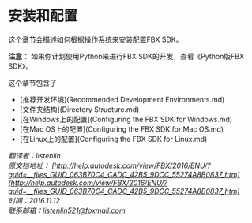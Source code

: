 安装和配置
========

这个章节会描述如何根据操作系统来安装配置FBX SDK。

**注意：** 如果你计划使用Python来进行FBX SDK的开发，查看《Python版FBX SDK》。

这个章节包含了

* [推荐开发环境](Recommended Development Environments.md)
* [文件夹结构](Directory Structure.md)
* [在Windows上的配置](Configuring the FBX SDK for Windows.md)
* [在Mac OS上的配置](Configuring the FBX SDK for Mac OS.md)
* [在Linux上的配置](Configuring the FBX SDK for Linux.md)


*翻译者：listenlin*  
*原文档地址： [http://help.autodesk.com/view/FBX/2016/ENU/?guid=__files_GUID_063B70C4_CADC_42B5_9DCC_55274A8B0837_htm](http://help.autodesk.com/view/FBX/2016/ENU/?guid=__files_GUID_063B70C4_CADC_42B5_9DCC_55274A8B0837_htm)*  
*时间：2016.11.12*  
*联系邮箱：<listenlin521@foxmail.com>*